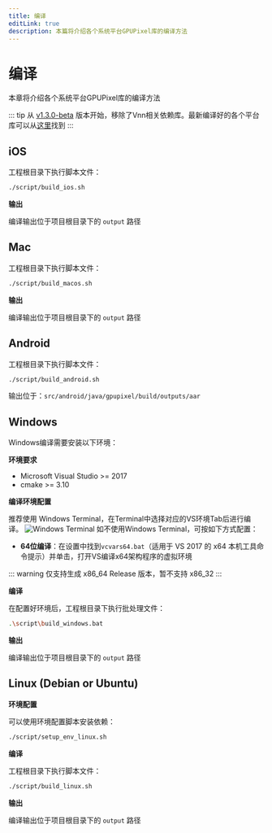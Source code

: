 ```yaml
---
title: 编译
editLink: true
description: 本篇将介绍各个系统平台GPUPixel库的编译方法
---
```


# 编译

本章将介绍各个系统平台GPUPixel库的编译方法

::: tip
从 [v1.3.0-beta](https://github.com/pixpark/gpupixel/releases/tag/v1.3.0-beta) 版本开始，移除了Vnn相关依赖库。最新编译好的各个平台库可以从[这里](https://github.com/pixpark/gpupixel/releases/latest)找到
:::

## iOS
工程根目录下执行脚本文件：

```bash
./script/build_ios.sh
```

**输出**

编译输出位于项目根目录下的 `output` 路径

## Mac
工程根目录下执行脚本文件：

```bash
./script/build_macos.sh
```

**输出**

编译输出位于项目根目录下的 `output` 路径
 
## Android
工程根目录下执行脚本文件：

```bash
./script/build_android.sh
```
输出位于：`src/android/java/gpupixel/build/outputs/aar`

## Windows

Windows编译需要安装以下环境：

**环境要求**
- Microsoft Visual Studio >= 2017
- cmake >= 3.10

**编译环境配置**

推荐使用 Windows Terminal，在Terminal中选择对应的VS环境Tab后进行编译。
![Windows Terminal](../../image/win-terminal.png)
如不使用Windows Terminal，可按如下方式配置：

- **64位编译**：在设置中找到`vcvars64.bat`（适用于 VS 2017 的 x64 本机工具命令提示）并单击，打开VS编译x64架构程序的虚拟环境

::: warning
仅支持生成 x86_64 Release 版本，暂不支持 x86_32
:::

**编译**

在配置好环境后，工程根目录下执行批处理文件：

```bash
.\script\build_windows.bat
```

**输出**

编译输出位于项目根目录下的 `output` 路径

## Linux (Debian or Ubuntu)

**环境配置**

可以使用环境配置脚本安装依赖：

```bash
./script/setup_env_linux.sh
```

**编译**

工程根目录下执行脚本文件：

```bash
./script/build_linux.sh
```

**输出**

编译输出位于项目根目录下的 `output` 路径
